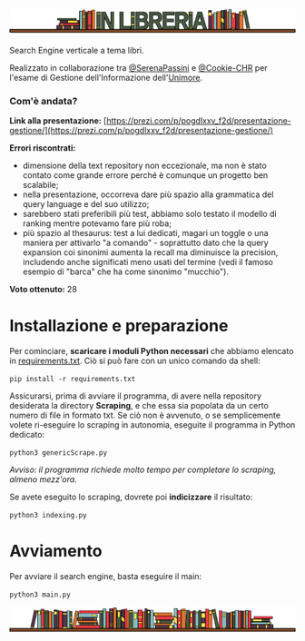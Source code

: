 ![](https://github.com/Cookie-CHR/Books-Search-Engine/blob/main/Titolo.png)

Search Engine verticale a tema libri.

Realizzato in collaborazione tra [@SerenaPassini](https://github.com/SerenaPassini) e [@Cookie-CHR](https://github.com/Cookie-CHR) per l'esame di Gestione dell'Informazione dell'[Unimore](https://www.unimore.it/).

### Com'è andata?

**Link alla presentazione:** [https://prezi.com/p/pogdlxxv_f2d/presentazione-gestione/](https://prezi.com/p/pogdlxxv_f2d/presentazione-gestione/)

**Errori riscontrati:**
- dimensione della text repository non eccezionale, ma non è stato contato come grande errore perché è comunque un progetto ben scalabile;
- nella presentazione, occorreva dare più spazio alla grammatica del query language e del suo utilizzo;
- sarebbero stati preferibili più test, abbiamo solo testato il modello di ranking mentre potevamo fare più roba;
- più spazio al thesaurus: test a lui dedicati, magari un toggle o una maniera per attivarlo "a comando" - soprattutto dato che la query expansion coi sinonimi aumenta la recall ma diminuisce la precision, includendo anche significati meno usati del termine (vedi il famoso esempio di "barca" che ha come sinonimo "mucchio").

**Voto ottenuto:** 28

# Installazione e preparazione
Per cominciare, **scaricare i moduli Python necessari** che abbiamo elencato in [requirements.txt](https://github.com/Cookie-CHR/Books-Search-Engine/blob/main/requirements.txt). Ciò si può fare con un unico comando da shell:

``pip install -r requirements.txt``

Assicurarsi, prima di avviare il programma, di avere nella repository desiderata la directory **Scraping**, e che essa sia popolata da un certo numero di file in formato txt. Se ciò non è avvenuto, o se semplicemente volete ri-eseguire lo scraping in autonomia, eseguite il programma in Python dedicato:

``python3 genericScrape.py``

*Avviso: il programma richiede molto tempo per completare lo scraping, almeno mezz'ora.*

Se avete eseguito lo scraping, dovrete poi **indicizzare** il risultato:

``python3 indexing.py``

# Avviamento

Per avviare il search engine, basta eseguire il main:

``python3 main.py``

![](https://github.com/Cookie-CHR/Books-Search-Engine/blob/main/Separator.png)
